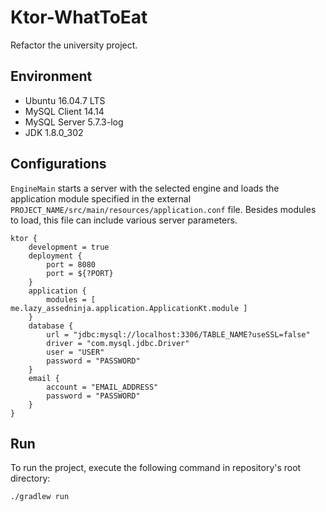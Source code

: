 # Ktor-WhatToEat
Refactor the university project.


## Environment
* Ubuntu 16.04.7 LTS
* MySQL Client 14.14
* MySQL Server 5.7.3-log
* JDK 1.8.0_302


## Configurations
`EngineMain` starts a server with the selected engine and loads the application module specified in the external `PROJECT_NAME/src/main/resources/application.conf` file. 
Besides modules to load, this file can include various server parameters. 
```apacheconf
ktor {
    development = true
    deployment {
        port = 8080
        port = ${?PORT}
    }
    application {
        modules = [ me.lazy_assedninja.application.ApplicationKt.module ]
    }
    database {
        url = "jdbc:mysql://localhost:3306/TABLE_NAME?useSSL=false"
        driver = "com.mysql.jdbc.Driver"
        user = "USER"
        password = "PASSWORD"
    }
    email {
        account = "EMAIL_ADDRESS"
        password = "PASSWORD"
    }
}
```


## Run
To run the project, execute the following command in repository's root directory:
```shell
./gradlew run
```